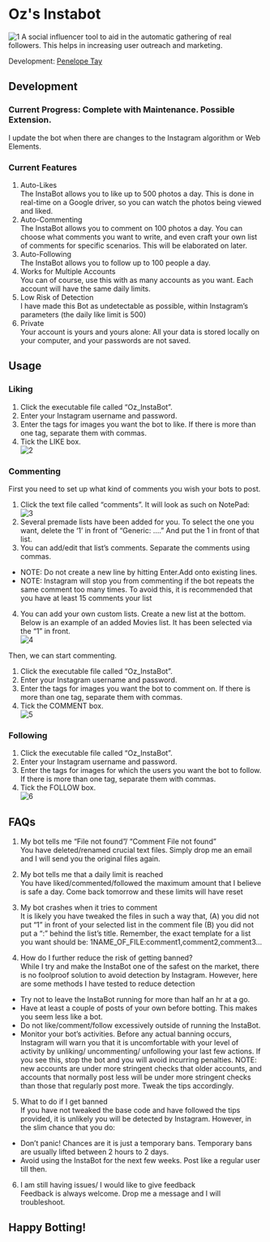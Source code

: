 # Oz's Instabot  
![1](./asset/Instabot_1.jpg)
A social influencer tool to aid in the automatic gathering of real followers. This helps in increasing user outreach and marketing.

Development: [Penelope Tay](https://github.com/Ozeuth)

## Development
### Current Progress: Complete with Maintenance. Possible Extension.
I update the bot when there are changes to the Instagram algorithm or Web Elements.

### Current Features
1. Auto-Likes  
The InstaBot allows you to like up to 500 photos a day. This is done in real-time on a Google driver, so you can watch the photos being viewed and liked.
2. Auto-Commenting  
The InstaBot allows you to comment on 100 photos a day. You can choose what comments you want to write, and even craft your own list of comments for specific scenarios. This will be elaborated on later. 
3. Auto-Following  
The InstaBot allows you to follow up to 100 people a day. 
4. Works for Multiple Accounts  
You can of course, use this with as many accounts as you want. Each account will have the same daily limits. 
5. Low Risk of Detection  
I have made this Bot as undetectable as possible, within Instagram’s parameters (the daily like limit is 500) 
6. Private  
Your account is yours and yours alone: All your data is stored locally on your computer, and your passwords are not saved.

## Usage
### Liking
1. Click the executable file called “Oz_InstaBot”.
2. Enter your Instagram username and password. 
3. Enter the tags for images you want the bot to like. If there is more than one tag, separate them with commas. 
4. Tick the LIKE box.  
![2](./asset/Instabot_2.jpg)

### Commenting
First you need to set up what kind of comments you wish your bots to post. 
1. Click the text file called “comments”. It will look as such on NotePad:  
![3](./asset/Instabot_3.jpg)
2. Several premade lists have been added for you. To select the one you want, delete the ‘1’ in front of “Generic: ….” And put the 1 in front of that list.  
3. You can add/edit that list’s comments. Separate the comments using commas.
  - NOTE: Do not create a new line by hitting Enter.Add onto existing lines. 
  - NOTE: Instagram will stop you from commenting if the bot repeats the same comment too many times. To avoid this, it is recommended that you have at least 15 comments your list
4. You can add your own custom lists. Create a new list at the bottom. Below is an example of an added Movies list. It has been selected via the “1” in front.  
![4](./asset/Instabot_4.jpg)

Then, we can start commenting.
1. Click the executable file called “Oz_InstaBot”. 
2. Enter your Instagram username and password. 
3. Enter the tags for images you want the bot to comment on. If there is more than one tag, separate them with commas. 
4. Tick the COMMENT box.  
![5](./asset/Instabot_5.jpg)

### Following
1. Click the executable file called “Oz_InstaBot”. 
2. Enter your Instagram username and password. 
3. Enter the tags for images for which the users you want the bot to follow. If there is more than one tag, separate them with commas. 
4. Tick the FOLLOW box.  
![6](./asset/Instabot_6.jpg)

## FAQs
1. My bot tells me “File not found”/ “Comment File not found”  
You have deleted/renamed crucial text files. Simply drop me an email and I will send you the original files again.

2. My bot tells me that a daily limit is reached  
You have liked/commented/followed the maximum amount that I believe is safe a day. Come back tomorrow and these limits will have reset

3. My bot crashes when it tries to comment  
It is likely you have tweaked the files in such a way that, (A) you did not put “1” in front of your selected list in the comment file (B) you did not put a “:” behind the list’s title. Remember, the exact template for a list you want should be: 1NAME_OF_FILE:comment1,comment2,comment3… 

4. How do I further reduce the risk of getting banned?  
While I try and make the InstaBot one of the safest on the market, there is no foolproof solution to avoid detection by Instagram. However, here are some methods I have tested to reduce detection  
- Try not to leave the InstaBot running for more than half an hr at a go.  
- Have at least a couple of posts of your own before botting. This makes you seem less like a bot.  
- Do not like/comment/follow excessively outside of running the InstaBot.  
- Monitor your bot’s activities. Before any actual banning occurs, Instagram will warn you that it is uncomfortable with your level of activity by unliking/ uncommenting/ unfollowing your last few actions. If you see this, stop the bot and you will avoid incurring penalties. NOTE: new accounts are under more stringent checks that older accounts, and accounts that normally post less will be under more stringent checks than those that regularly post more. Tweak the tips accordingly.

5. What to do if I get banned  
If you have not tweaked the base code and have followed the tips provided, it is unlikely you will be detected by Instagram. However, in the slim chance that you do:  
- Don’t panic! Chances are it is just a temporary bans. Temporary bans are usually lifted between 2 hours to 2 days.  
- Avoid using the InstaBot for the next few weeks. Post like a regular user till then. 

6. I am still having issues/ I would like to give feedback  
Feedback is always welcome. Drop me a message and I will troubleshoot.

## Happy Botting!
